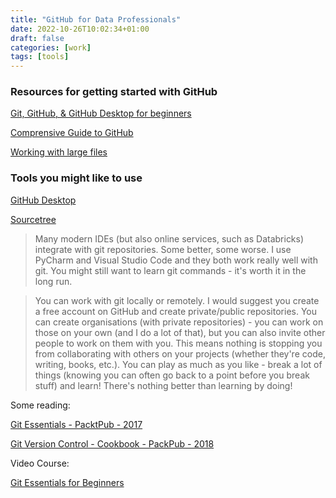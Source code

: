 ```yaml
---
title: "GitHub for Data Professionals"
date: 2022-10-26T10:02:34+01:00
draft: false
categories: [work]
tags: [tools]
---
```

### Resources for getting started with GitHub
[Git, GitHub, & GitHub Desktop for beginners](https://www.youtube.com/watch?v=8Dd7KRpKeaE)

[Comprensive Guide to GitHub](https://towardsdatascience.com/comprehensive-guide-to-github-for-data-scientist-d3f71bd320da)

[Working with large files](https://docs.github.com/en/repositories/working-with-files/managing-large-files)

### Tools you might like to use
[GitHub Desktop](https://desktop.github.com/)

[Sourcetree](https://www.sourcetreeapp.com/)


> Many modern IDEs (but also online services, such as Databricks) integrate with git repositories. Some better, some worse.
> I use PyCharm and Visual Studio Code and they both work really well with git.
> You might still want to learn git commands - it's worth it in the long run.

> You can work with git locally or remotely. I would suggest you create a free account on GitHub and create private/public repositories.
> You can create organisations (with private repositories) - you can work on those on your own (and I do a lot of that), but you can also invite other people to work on them with you.
> This means nothing is stopping you from collaborating with others on your projects (whether they're code, writing, books, etc.). You can play as much as you like - break a lot of things (knowing you can often go back to a point before you break stuff) and learn!
> There's nothing better than learning by doing!


Some reading:

[Git Essentials - PacktPub - 2017](https://s3.eu-west-1.wasabisys.com/shared-content/ebooks/GIT_ESSENTIALS_SECOND_EDITION.pdf)

[Git Version Control - Cookbook - PackPub - 2018](https://s3.eu-west-1.wasabisys.com/shared-content/ebooks/GIT_VERSION_CONTROL_COOKBOOK_SECOND_EDITION.pdf)

Video Course:

[Git Essentials for Beginners](https://dariuszworks.co.uk/git_courses/git/)